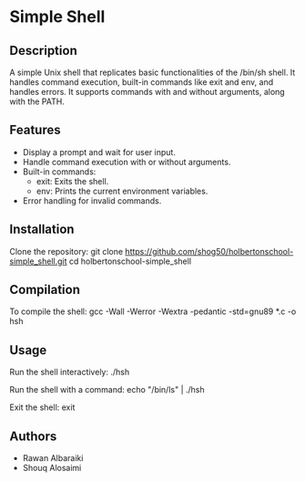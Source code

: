 # Simple Shell

## Description

A simple Unix shell that replicates basic functionalities of the /bin/sh shell. It handles command execution, built-in commands like exit and env, and handles errors. It supports commands with and without arguments, along with the PATH.

## Features

- Display a prompt and wait for user input.
- Handle command execution with or without arguments.
- Built-in commands:
  - exit: Exits the shell.
  - env: Prints the current environment variables.
- Error handling for invalid commands.

## Installation

Clone the repository:
git clone https://github.com/shog50/holbertonschool-simple_shell.git
cd holbertonschool-simple_shell

## Compilation

To compile the shell:
gcc -Wall -Werror -Wextra -pedantic -std=gnu89 *.c -o hsh

## Usage

Run the shell interactively:
./hsh

Run the shell with a command:
echo "/bin/ls" | ./hsh

Exit the shell:
exit

## Authors
- Rawan Albaraiki
- Shouq Alosaimi
